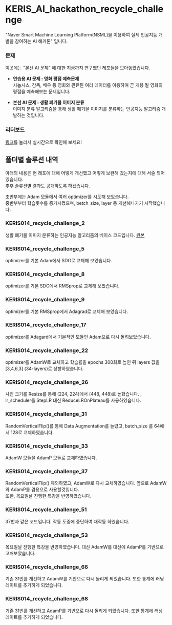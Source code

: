 # KERIS_AI_hackathon_recycle_challenge
"Naver Smart Machine Learning Platform(NSML)을 이용하여 실제 인공지능 개발을 참여하는 AI 해커톤" 입니다.

### 문제
이곳에는 "본선 AI 문제" 에 대한 지금까지 연구했던 레포들을 모아놓았습니다.
* **연습용 AI 문제 : 영화 평점 예측문제**<br>
시놉시스, 감독, 배우 등 영화와 관련된 여러 데이터를 이용하여 곧 개봉 될 영화의 평점을 예측해보는 문제입니다.

* **본선 AI 문제 : 생활 폐기물 이미지 분류**<br>
이미지 분류 알고리즘을 통해 생활 폐기물 이미지를 분류하는 인공지능 알고리즘 개발하는 것입니다.

### 리더보드
[링크](https://ai.nsml.navercorp.com/ranking)를 눌러서 실시간으로 확인해 보세요!

## 폴더별 솔루션 내역
아래의 내용은 현 레포에 대해 어떻게 개선했고 어떻게 보완해 갔는지에 대해 서술 되어 있습니다.<br>
추후 솔류션별 결과도 공개하도록 하겠습니다.

초반부에는 Adam 모듈에서 여러 optimizer를 시도해 보았습니다.<br>
중반부부터 학습횟수를 증가시켰으며, betch_size, layer 등 개선해나가기 시작했습니다.
### KERIS014_recycle_challenge_2
생활 폐기물 이미지 분류하는 인공지능 알고리즘의 베이스 코드입니다. [원본](https://github.com/keris2020/hackathon/tree/main/recycle_challenge)

### KERIS014_recycle_challenge_5
optimizer를 기본 Adam에서 SDG로 교체해 보았습니다.

### KERIS014_recycle_challenge_8
optimizer를 기본 SDG에서 RMSprop로 교체해 보았습니다.

### KERIS014_recycle_challenge_9
optimizer를 기본 RMSprop에서 Adagrad로 교체해 보았습니다.

### KERIS014_recycle_challenge_17
optimizer를 Adagard에서 기본적인 모듈인 Adam으로 다시 돌려보았습니다.

### KERIS014_recycle_challenge_22
optimizer를 AdamW로 교체하고 학습률을 epochs 300회로 높인 뒤 layers 값을 [3,4,6,3] (34-layers)로 상향하였습니다.

### KERIS014_recycle_challenge_26
사진 크기를 Resize를 통해 (224, 224)에서 (448, 448)로 높혔습니다. , lr_scheduler를 StepLR 대신 ReduceLROnPlateau를 사용하였습니다.

### KERIS014_recycle_challenge_31
RandomVerticalFlip()를 통해 Data Augmentation를 늘렸고, batch_size 를 64에서 128로 교체하였습니다.

### KERIS014_recycle_challenge_33
AdamW 모듈을 AdamP 모듈로 교체하였습니다.

### KERIS014_recycle_challenge_37
RandomVerticalFlip() 제외하였고, AdamW로 다시 교체하였습니다. 앞으로 AdamW와 AdamP를 겸용으로 사용할것입니다.<br>
또한, 목요일날 진행한 특강을 반영하였습니다.

### KERIS014_recycle_challenge_51
37번과 같은 코드입니다. 작동 도중에 중단하여 재작동 하였습니다.

### KERIS014_recycle_challenge_53
목요일날 진행한 특강을 반영하였습니다. 대신 AdamW를 대신에 AdamP를 기반으로 고쳐보았습니다.

### KERIS014_recycle_challenge_66
기존 31번를 개선하고 AdamW를 기반으로 다시 돌리게 되었습니다. 또한 통계에 러닝레이트를 추가하게 되었습니다.

### KERIS014_recycle_challenge_68
기존 31번를 개선하고 AdamP를 기반으로 다시 돌리게 되었습니다. 또한 통계에 러닝레이트를 추가하게 되었습니다.
